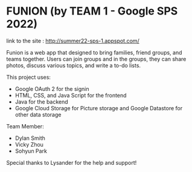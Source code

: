 # FUNION (by TEAM 1 - Google SPS 2022)

link to the site : http://summer22-sps-1.appspot.com/

Funion is a web app that designed to bring families, friend groups, and teams together. Users can join groups and in the groups, they can share photos, discuss various topics, and write a to-do lists. 

This project uses:
* Google OAuth 2 for the signin
* HTML, CSS, and Java Script for the frontend
* Java for the backend
* Google Cloud Storage for Picture storage and Google Datastore for other data storage

Team Member:
* Dylan Smith
* Vicky Zhou
* Sohyun Park

Special thanks to Lysander for the help and support!
